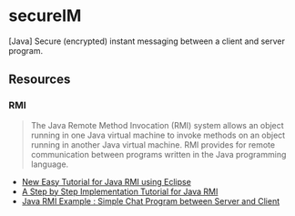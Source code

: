 # secureIM
[Java] Secure (encrypted) instant messaging between a client and server program.

## Resources

### RMI
> The Java Remote Method Invocation (RMI) system allows an object running in one Java virtual machine to invoke methods on an object running in another Java virtual machine. RMI provides for remote communication between programs written in the Java programming language.
* [New Easy Tutorial for Java RMI using Eclipse](http://www.ejbtutorial.com/java-rmi/new-easy-tutorial-for-java-rmi-using-eclipse)
* [A Step by Step Implementation Tutorial for Java RMI](http://www.ejbtutorial.com/java-rmi/a-step-by-step-implementation-tutorial-for-java-rmi)
* [Java RMI Example : Simple Chat Program between Server and Client](http://www.ejbtutorial.com/java-rmi/java-rmi-example-simple-chat-program-between-server-and-client)
